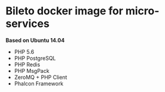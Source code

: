 # Bileto docker image for micro-services

**Based on Ubuntu 14.04**

- PHP 5.6
- PHP PostgreSQL
- PHP Redis
- PHP MsgPack
- ZeroMQ + PHP Client
- Phalcon Framework
